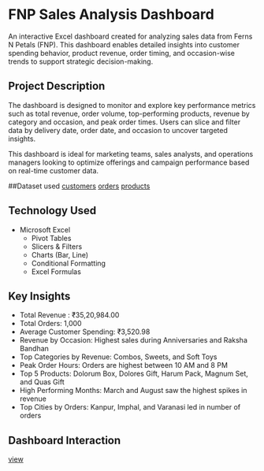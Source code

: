 
#  FNP Sales Analysis Dashboard

An interactive Excel dashboard created for analyzing sales data from Ferns N Petals (FNP). This dashboard enables detailed insights into customer spending behavior, product revenue, order timing, and occasion-wise trends to support strategic decision-making.

## Project Description

The dashboard is designed to monitor and explore key performance metrics such as total revenue, order volume, top-performing products, revenue by category and occasion, and peak order times. Users can slice and filter data by delivery date, order date, and occasion to uncover targeted insights.

This dashboard is ideal for marketing teams, sales analysts, and operations managers looking to optimize offerings and campaign performance based on real-time customer data.

##Dataset used
<a href="https://github.com/anjali0609/Data-Analytics-Projects/blob/main/Excel/Fnp(Ferns%20N%20Petals)/customers.csv">customers</a>
<a href="https://github.com/anjali0609/Data-Analytics-Projects/blob/main/Excel/Fnp(Ferns%20N%20Petals)/orders.csv">orders</a>
<a href="https://github.com/anjali0609/Data-Analytics-Projects/blob/main/Excel/Fnp(Ferns%20N%20Petals)/products.csv">products</a>

## Technology Used

- Microsoft Excel
  - Pivot Tables
  - Slicers & Filters
  - Charts (Bar, Line)
  - Conditional Formatting
  - Excel Formulas

##  Key Insights

- Total Revenue : ₹35,20,984.00
- Total Orders: 1,000
- Average Customer Spending: ₹3,520.98
- Revenue by Occasion: Highest sales during Anniversaries and Raksha Bandhan
- Top Categories by Revenue: Combos, Sweets, and Soft Toys
- Peak Order Hours: Orders are highest between 10 AM and 8 PM
- Top 5 Products: Dolorum Box, Dolores Gift, Harum Pack, Magnum Set, and Quas Gift
- High Performing Months: March and August saw the highest spikes in revenue
- Top Cities by Orders: Kanpur, Imphal, and Varanasi led in number of orders

##  Dashboard Interaction
<a href="https://github.com/anjali0609/Data-Analytics-Projects/blob/main/Excel/Fnp(Ferns%20N%20Petals)/fnp_dashboard_screenshot.png">view</a>




